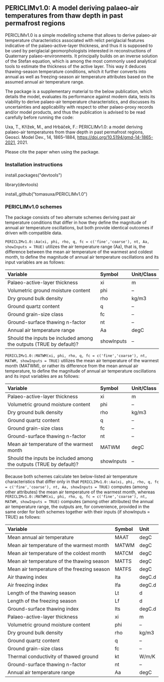 ## PERICLIMv1.0: A model deriving palaeo-air temperatures from thaw depth in past permafrost regions
PERICLIMv1.0 is a simple modelling scheme that allows to derive palaeo-air temperature characteristics associated with relict periglacial features indicative of the palaeo-active-layer thickness, and thus it is supposed to be used by periglacial geomorphologists interested in reconstructions of Quaternary palaeo-environments. It principally builds on an inverse solution of the Stefan equation, which is among the most commonly used analytical tools to estimate the thickness of the active layer. This way it deduces thawing-season temperature conditions, which it further converts into annual as well as freezing-season air temperature attributes based on the assumed annual air temperature range.

The package is a supplementary material to the below publication, which details the model, evaluates its performance against modern data, tests its viability to derive palaeo-air temperature characteristics, and discusses its uncertainties and applicability with respect to other palaeo-proxy records and/or model products, and thus the publication is advised to be read carefully before running the code:

Uxa, T., Křížek, M., and Hrbáček, F.: PERICLIMv1.0: a model deriving palaeo-air temperatures from thaw depth in past permafrost regions, Geosci. Model Dev., 14, 1865–1884, https://doi.org/10.5194/gmd-14-1865-2021, 2021.

Please cite the paper when using the package.

### Installation instructions
install.packages("devtools")

library(devtools)

install_github("tomasuxa/PERICLIMv1.0")

### PERICLIMv1.0 schemes
The package consists of two alternate schemes deriving past air temperature conditions that differ in how they define the magnitude of annual air temperature oscillations, but both provide identical outcomes if driven with compatible data.

`PERICLIMv1.0::Aa(xi, phi, rho, q, fc = c('fine','coarse'), nt, Aa, showInputs = TRUE)` utilizes the air temperature range (Aa), that is, the difference between the mean air temperature of the warmest and coldest month, to define the magnitude of annual air temperature oscillations and its input variables are as follows:

Variable | Symbol | Unit/Class
:-------- | :------ | :----
Palaeo-active-layer thickness | xi | m
Volumetric ground moisture content | phi | –
Dry ground bulk density | rho | kg/m3
Ground quartz content | q | –
Ground grain-size class | fc | –
Ground-surface thawing n-factor | nt | –
Annual air temperature range | Aa | degC
Should the inputs be included among the outputs (TRUE by default)? | showInputs | –

`PERICLIMv1.0::MATWM(xi, phi, rho, q, fc = c('fine','coarse'), nt, MATWM, showInputs = TRUE)` utilizes the mean air temperature of the warmest month (MATWM), or rather its difference from the mean annual air temperature, to define the magnitude of annual air temperature oscillations and its input variables are as follows:

Variable | Symbol | Unit/Class
:-------- | :------ | :----
Palaeo-active-layer thickness | xi | m
Volumetric ground moisture content | phi | –
Dry ground bulk density | rho | kg/m3
Ground quartz content | q | –
Ground grain-size class | fc | –
Ground-surface thawing n-factor | nt | –
Mean air temperature of the warmest month | MATWM | degC
Should the inputs be included among the outputs (TRUE by default)? | showInputs | –

Because both schemes calculate ten below-listed air temperature characteristics that differ only in that `PERICLIMv1.0::Aa(xi, phi, rho, q, fc = c('fine','coarse'), nt, Aa, showInputs = TRUE)` computes (among other attributes) the mean air temperature of the warmest month, whereas `PERICLIMv1.0::MATWM(xi, phi, rho, q, fc = c('fine','coarse'), nt, MATWM, showInputs = TRUE)` computes (among other attributes) the annual air temperature range, the outputs are, for convenience, provided in the same order for both schemes together with their inputs (if showInputs = TRUE) as follows:

Variable | Symbol | Unit
:-------- | :------ | :----
Mean annual air temperature | MAAT | degC
Mean air temperature of the warmest month | MATWM | degC
Mean air temperature of the coldest month | MATCM | degC
Mean air temperature of the thawing season | MATTS | degC
Mean air temperature of the freezing season | MATFS | degC
Air thawing index | Ita | degC.d
Air freezing index | Ifa | degC.d
Length of the thawing season | Lt | d 
Length of the freezing season | Lf | d
Ground-surface thawing index | Its | degC.d
Palaeo-active-layer thickness | xi | m
Volumetric ground moisture content | phi | –
Dry ground bulk density | rho | kg/m3
Ground quartz content | q | –
Ground grain-size class | fc | –
Thermal conductivity of thawed ground | kt | W/m/K
Ground-surface thawing n-factor | nt | –
Annual air temperature range | Aa | degC
